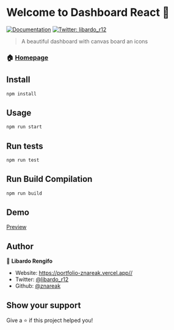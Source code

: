 # Welcome to Dashboard React 👋
[![Documentation](https://img.shields.io/badge/documentation-yes-brightgreen.svg)](https://github.com/react-testing/react-dashboard)
[![Twitter: libardo\_r12](https://img.shields.io/twitter/follow/libardo\_r12.svg?style=social)](https://twitter.com/libardo\_r12)

> A beautiful dashboard with canvas board an icons

### 🏠 [Homepage](https://github.com/react-testing/react-dashboard)

## Install

```sh
npm install
```

## Usage

```sh
npm run start
```

## Run tests

```sh
npm run test
```

## Run Build Compilation

```sh
npm run build
```

## Demo
[Preview](https://wizardly-beaver-cfc907.netlify.app/)

## Author

👤 **Libardo Rengifo**

* Website: https://portfolio-znareak.vercel.app//
* Twitter: [@libardo\_r12](https://twitter.com/libardo\_r12)
* Github: [@znareak](https://github.com/znareak)

## Show your support

Give a ⭐️ if this project helped you!

